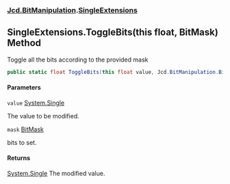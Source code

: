 ### [Jcd.BitManipulation](Jcd.BitManipulation.md 'Jcd.BitManipulation').[SingleExtensions](Jcd.BitManipulation.SingleExtensions.md 'Jcd.BitManipulation.SingleExtensions')

## SingleExtensions.ToggleBits(this float, BitMask) Method

Toggle all the bits according to the provided mask

```csharp
public static float ToggleBits(this float value, Jcd.BitManipulation.BitMask mask);
```
#### Parameters

<a name='Jcd.BitManipulation.SingleExtensions.ToggleBits(thisfloat,Jcd.BitManipulation.BitMask).value'></a>

`value` [System.Single](https://docs.microsoft.com/en-us/dotnet/api/System.Single 'System.Single')

The value to be modified.

<a name='Jcd.BitManipulation.SingleExtensions.ToggleBits(thisfloat,Jcd.BitManipulation.BitMask).mask'></a>

`mask` [BitMask](Jcd.BitManipulation.BitMask.md 'Jcd.BitManipulation.BitMask')

bits to set.

#### Returns
[System.Single](https://docs.microsoft.com/en-us/dotnet/api/System.Single 'System.Single')
The modified value.